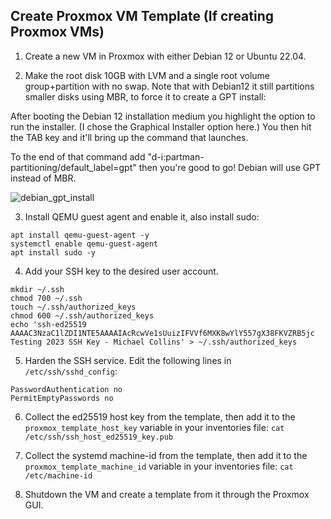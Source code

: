 
## Create Proxmox VM Template (If creating Proxmox VMs)

1) Create a new VM in Proxmox with either Debian 12 or Ubuntu 22.04.

2) Make the root disk 10GB with LVM and a single root volume group+partition with no swap. Note that with Debian12 it still partitions smaller disks using MBR, to force it to create a GPT install:

After booting the Debian 12 installation medium you highlight the option to run the installer. (I chose the Graphical Installer option here.) You then hit the TAB key and it'll bring up the command that launches.

To the end of that command add "d-i:partman-partitioning/default_label=gpt" then you're good to go! Debian will use GPT instead of MBR.

![debian_gpt_install](https://github.com/PC-Admin/provision-servers/assets/29645145/9ea41a6f-aba7-42b1-a836-5b7b7236375c)

3) Install QEMU guest agent and enable it, also install sudo:
```
apt install qemu-guest-agent -y
systemctl enable qemu-guest-agent
apt install sudo -y
```

4) Add your SSH key to the desired user account.
```
mkdir ~/.ssh
chmod 700 ~/.ssh
touch ~/.ssh/authorized_keys
chmod 600 ~/.ssh/authorized_keys
echo 'ssh-ed25519 AAAAC3NzaC1lZDI1NTE5AAAAIAcRcwVe1sUuizIFVVf6MXK8wYlY557gX38FKVZRB5jc Testing 2023 SSH Key - Michael Collins' > ~/.ssh/authorized_keys
```

5) Harden the SSH service. Edit the following lines in `/etc/ssh/sshd_config`:
```
PasswordAuthentication no
PermitEmptyPasswords no
```

6) Collect the ed25519 host key from the template, then add it to the `proxmox_template_host_key` variable in your inventories file:
`cat /etc/ssh/ssh_host_ed25519_key.pub`

7) Collect the systemd machine-id from the template, then add it to the `proxmox_template_machine_id` variable in your inventories file:
`cat /etc/machine-id`

8) Shutdown the VM and create a template from it through the Proxmox GUI.
